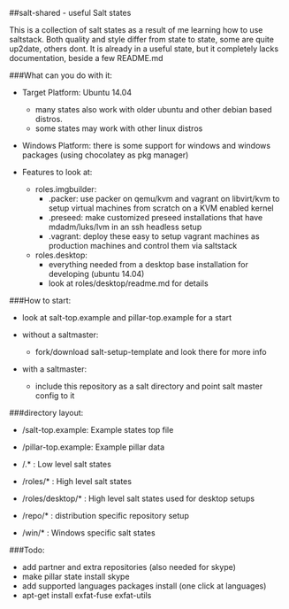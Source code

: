 ##salt-shared - useful Salt states

This is a collection of salt states as a result of me learning how to use saltstack.
Both quality and style differ from state to state, some are quite up2date, others dont.
It is already in a useful state, but it completely lacks documentation, beside a few README.md

###What can you do with it:

 * Target Platform: Ubuntu 14.04
   * many states also work with older ubuntu and other debian based distros.
   * some states may work with other linux distros
 * Windows Platform: there is some support for windows and windows packages (using chocolatey as pkg manager)

 * Features to look at:
   * roles.imgbuilder:
     * .packer: use packer on qemu/kvm and vagrant on libvirt/kvm to setup virtual machines from scratch on a KVM enabled kernel
     * .preseed: make customized preseed installations that have mdadm/luks/lvm in an ssh headless setup
     * .vagrant: deploy these easy to setup vagrant machines as production machines and control them via saltstack
   * roles.desktop:
     * everything needed from a desktop base installation for developing (ubuntu 14.04)
     * look at roles/desktop/readme.md for details

###How to start:

 * look at salt-top.example and pillar-top.example for a start

 * without a saltmaster:
   * fork/download salt-setup-template and look there for more info

 * with a saltmaster:
   * include this repository as a salt directory and point salt master config to it


###directory layout:

 * /salt-top.example: Example states top file
 * /pillar-top.example: Example pillar data

 * /.*      : Low level salt states
 * /roles/* : High level salt states
 * /roles/desktop/*
            : High level salt states used for desktop setups 

 * /repo/*  : distribution specific repository setup
 * /win/*   : Windows specific salt states


###Todo:
 * add partner and extra repositories (also needed for skype)
 * make pillar state install skype
 * add supported languages packages install (one click at languages)
 * apt-get install exfat-fuse exfat-utils

